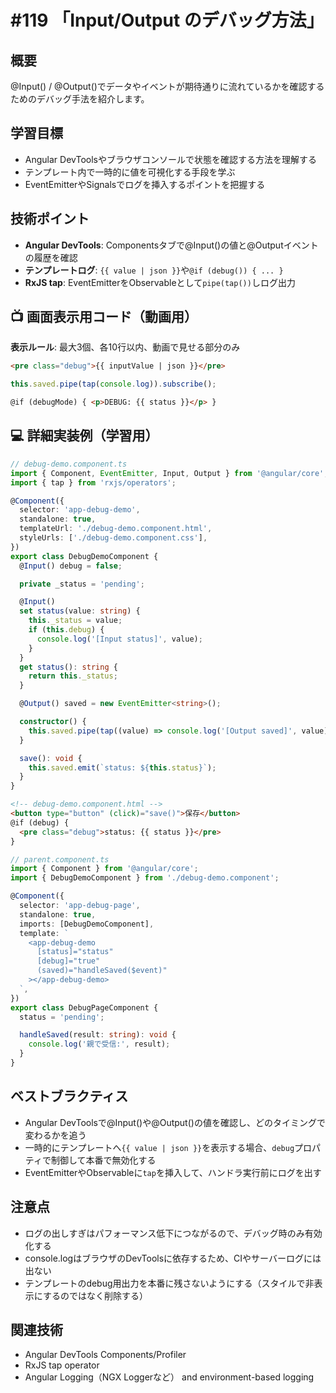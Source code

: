 # #119 「Input/Output のデバッグ方法」

## 概要
@Input() / @Output()でデータやイベントが期待通りに流れているかを確認するためのデバッグ手法を紹介します。

## 学習目標
- Angular DevToolsやブラウザコンソールで状態を確認する方法を理解する
- テンプレート内で一時的に値を可視化する手段を学ぶ
- EventEmitterやSignalsでログを挿入するポイントを把握する

## 技術ポイント
- **Angular DevTools**: Componentsタブで@Input()の値と@Outputイベントの履歴を確認
- **テンプレートログ**: `{{ value | json }}`や`@if (debug()) { ... }`
- **RxJS tap**: EventEmitterをObservableとして`pipe(tap())`しログ出力

## 📺 画面表示用コード（動画用）
**表示ルール**: 最大3個、各10行以内、動画で見せる部分のみ

```html
<pre class="debug">{{ inputValue | json }}</pre>
```

```typescript
this.saved.pipe(tap(console.log)).subscribe();
```

```html
@if (debugMode) { <p>DEBUG: {{ status }}</p> }
```

## 💻 詳細実装例（学習用）
```typescript
// debug-demo.component.ts
import { Component, EventEmitter, Input, Output } from '@angular/core';
import { tap } from 'rxjs/operators';

@Component({
  selector: 'app-debug-demo',
  standalone: true,
  templateUrl: './debug-demo.component.html',
  styleUrls: ['./debug-demo.component.css'],
})
export class DebugDemoComponent {
  @Input() debug = false;

  private _status = 'pending';

  @Input()
  set status(value: string) {
    this._status = value;
    if (this.debug) {
      console.log('[Input status]', value);
    }
  }
  get status(): string {
    return this._status;
  }

  @Output() saved = new EventEmitter<string>();

  constructor() {
    this.saved.pipe(tap((value) => console.log('[Output saved]', value))).subscribe();
  }

  save(): void {
    this.saved.emit(`status: ${this.status}`);
  }
}
```

```html
<!-- debug-demo.component.html -->
<button type="button" (click)="save()">保存</button>
@if (debug) {
  <pre class="debug">status: {{ status }}</pre>
}
```

```typescript
// parent.component.ts
import { Component } from '@angular/core';
import { DebugDemoComponent } from './debug-demo.component';

@Component({
  selector: 'app-debug-page',
  standalone: true,
  imports: [DebugDemoComponent],
  template: `
    <app-debug-demo
      [status]="status"
      [debug]="true"
      (saved)="handleSaved($event)"
    ></app-debug-demo>
  `,
})
export class DebugPageComponent {
  status = 'pending';

  handleSaved(result: string): void {
    console.log('親で受信:', result);
  }
}
```

## ベストブラクティス
- Angular DevToolsで@Input()や@Output()の値を確認し、どのタイミングで変わるかを追う
- 一時的にテンプレートへ`{{ value | json }}`を表示する場合、`debug`プロパティで制御して本番で無効化する
- EventEmitterやObservableに`tap`を挿入して、ハンドラ実行前にログを出す

## 注意点
- ログの出しすぎはパフォーマンス低下につながるので、デバッグ時のみ有効化する
- console.logはブラウザのDevToolsに依存するため、CIやサーバーログには出ない
- テンプレートのdebug用出力を本番に残さないようにする（スタイルで非表示にするのではなく削除する）

## 関連技術
- Angular DevTools Components/Profiler
- RxJS tap operator
- Angular Logging（NGX Loggerなど） and environment-based logging
